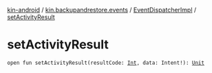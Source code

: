 [kin-android](../../index.md) / [kin.backupandrestore.events](../index.md) / [EventDispatcherImpl](index.md) / [setActivityResult](./set-activity-result.md)

# setActivityResult

`open fun setActivityResult(resultCode: `[`Int`](https://kotlinlang.org/api/latest/jvm/stdlib/kotlin/-int/index.html)`, data: Intent!): `[`Unit`](https://kotlinlang.org/api/latest/jvm/stdlib/kotlin/-unit/index.html)